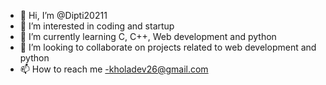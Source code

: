 - 👋 Hi, I’m @Dipti20211
- 👀 I’m interested in coding and startup
- 🌱 I’m currently learning C, C++,  Web development and python
- 💞️ I’m looking to collaborate on projects related to web development and python
- 📫 How to reach me -kholadev26@gmail.com

<!---
Dipti20211/Dipti20211 is a ✨ special ✨ repository because its `README.md` (this file) appears on your GitHub profile.
You can click the Preview link to take a look at your changes.
--->
